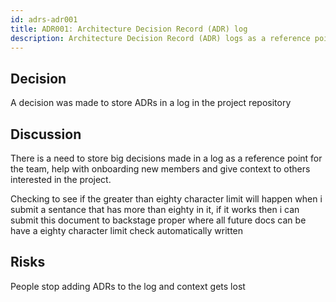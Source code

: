 ```yaml
---
id: adrs-adr001
title: ADR001: Architecture Decision Record (ADR) log
description: Architecture Decision Record (ADR) logs as a reference point for the team
---
```


## Decision

A decision was made to store ADRs in a log in the project repository

## Discussion

There is a need to store big decisions made in a log as a reference point for the team, help with onboarding new members and give context to others interested in the project.

Checking to see if the greater than eighty character limit will happen when i submit a sentance that has more than eighty in it, if it works then i can submit this document to backstage proper where all future docs can be have a eighty character limit check automatically written

## Risks

People stop adding ADRs to the log and context gets lost
